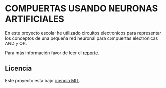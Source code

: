 # COMPUERTAS USANDO NEURONAS ARTIFICIALES

En este proyecto escolar he utilizado circuitos electronicos para representar los conceptos de una pequeña red neuronal para compuertas electronicas AND y OR.

Para más información favor de leer el [reporte](REPORTE.pdf).

## Licencia

Este proyecto esta bajo [licencia MIT](LICENSE).
